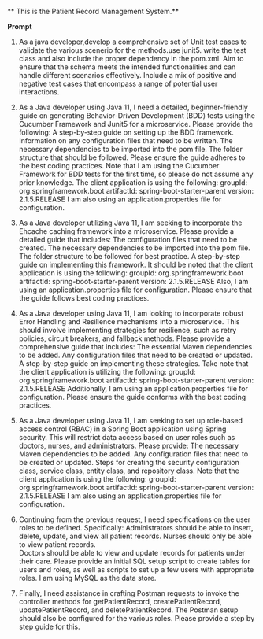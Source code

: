 ** This is the Patient Record Management System.**

**Prompt**

1. As a java developer,develop a comprehensive set of Unit test cases to validate the various scenerio for the methods.use junit5. write the test class and also include the proper dependency in the pom.xml.  Aim to ensure that the schema meets the intended functionalities and can handle different scenarios effectively. Include a mix of positive and negative test cases that encompass a range of potential user interactions.

2. As a Java developer using Java 11, I need a detailed, beginner-friendly guide on generating Behavior-Driven Development (BDD) tests using the Cucumber Framework and Junit5 for a microservice. Please provide the following:
  A step-by-step guide on setting up the BDD framework.
    Information on any configuration files that need to be written.
    The necessary dependencies to be imported into the pom file.
  The folder structure that should be followed.
  Please ensure the guide adheres to the best coding practices. Note that I am using the Cucumber Framework for BDD tests for the first time, so please do not assume any prior knowledge.
  The client application is using the following:
      groupId: org.springframework.boot
      artifactId: spring-boot-starter-parent
      version: 2.1.5.RELEASE
   I am also using an application.properties file for configuration.

3. As a Java developer utilizing Java 11, I am seeking to incorporate the Ehcache caching framework into a microservice. Please provide a detailed guide that includes:
  The configuration files that need to be created.
  The necessary dependencies to be imported into the pom file.
  The folder structure to be followed for best practice.
  A step-by-step guide on implementing this framework.  It should be noted that the client application is using the following:
      groupId: org.springframework.boot
      artifactId: spring-boot-starter-parent
      version: 2.1.5.RELEASE
  Also, I am using an application.properties file for configuration. Please ensure that the guide follows best coding practices.

4. As a Java developer using Java 11, I am looking to incorporate robust Error Handling and Resilience mechanisms into a microservice. This should involve implementing strategies for resilience, such as retry policies, circuit breakers, and fallback methods. Please provide a comprehensive guide that includes:
   The essential Maven dependencies to be added.
      Any configuration files that need to be created or updated.
      A step-by-step guide on implementing these strategies.
   Take note that the client application is utilizing the following:
      groupId: org.springframework.boot
      artifactId: spring-boot-starter-parent
      version: 2.1.5.RELEASE
  Additionally, I am using an application.properties file for configuration. Please ensure the guide conforms with the best coding practices.

5. As a Java developer using Java 11, I am seeking to set up role-based access control (RBAC) in a Spring Boot application using Spring security. This will restrict data access based on user roles such as doctors, nurses, and administrators. Please provide:
   The necessary Maven dependencies to be added.
   Any configuration files that need to be created or updated.
   Steps for creating the security configuration class, service class, entity class, and repository class.
   Note that the client application is using the following:
      groupId: org.springframework.boot
      artifactId: spring-boot-starter-parent
      version: 2.1.5.RELEASE
  I am also using an application.properties file for configuration.

6. Continuing from the previous request, I need specifications on the user roles to be defined. Specifically:
    Administrators should be able to insert, delete, update, and view all patient records.
    Nurses should only be able to view patient records.  
    Doctors should be able to view and update records for patients under their care.
  Please provide an initial SQL setup script to create tables for users and roles, as well as scripts to set up a few users with appropriate roles. I am using MySQL as the data store.

7. Finally, I need assistance in crafting Postman requests to invoke the controller methods for getPatientRecord, createPatientRecord, updatePatientRecord, and deletePatientRecord. The Postman setup should also be configured for the various roles. Please provide a step by step guide for this.

 

